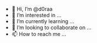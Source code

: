 - 👋 Hi, I’m @d0raa
- 👀 I’m interested in ...
- 🌱 I’m currently learning ...
- 💞️ I’m looking to collaborate on ...
- 📫 How to reach me ...

<!---
d0raa/d0raa is a ✨ special ✨ repository because its `README.md` (this file) appears on your GitHub profile.
You can click the Preview link to take a look at your changes.
--->
